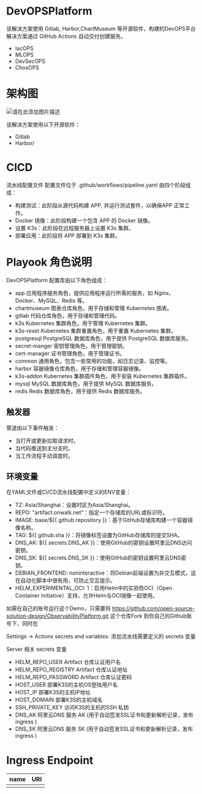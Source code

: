 # DevOPSPlatform

该解决方案使用 Gitlab, Harbor,ChartMuseum 等开源软件，构建的DevOPS平台解决方案通过 GitHub Actions 自动交付创建服务。

- IacOPS
- MLOPS
- DevSecOPS
- ChosOPS

# 架构图

![请在此添加图片描述](https://developer.qcloudimg.com/http-save/yehe-2810186/a4bab250e17d279a9a09c794249a09d6.png?qc_blockWidth=620&qc_blockHeight=435)

该解决方案使用以下开源软件：

- Gitlab
- Harbor/


# CICD
流水线配置文件
配置文件位于 .github/workflows/pipeline.yaml 由四个阶段组成：

- 构建测试：此阶段从源代码构建 APP, 并运行测试套件，以确保APP 正常工作。
- Docker 镜像：此阶段构建一个包含 APP 的 Docker 镜像。
- 设置 K3s：此阶段在远程服务器上设置 K3s 集群。
- 部署应用：此阶段将 APP 部署到 K3s 集群。

# Playook 角色说明

DevOPSPlatform 配置库由以下角色组成：

- app	        应用程序服务角色，提供应用程序运行所需的服务，如 Nginx、Docker、MySQL、Redis 等。
- chartmuseum	图表仓库角色，用于存储和管理 Kubernetes 图表。
- gitlab	代码仓库角色，用于存储和管理代码。
- k3s	Kubernetes 集群角色，用于管理 Kubernetes 集群。
- k3s-reset	Kubernetes 集群重置角色，用于重置 Kubernetes 集群。
- postgresql	PostgreSQL 数据库角色，用于提供 PostgreSQL 数据库服务。
- secret-manger	密钥管理角色，用于管理密钥。
- cert-manager	证书管理角色，用于管理证书。
- common	通用角色，包含一些常用的功能，如日志记录、监控等。
- harbor	容器镜像仓库角色，用于存储和管理容器镜像。
- k3s-addon	Kubernetes 集群插件角色，用于安装 Kubernetes 集群插件。
- mysql	        MySQL 数据库角色，用于提供 MySQL 数据库服务。
- redis	        Redis 数据库角色，用于提供 Redis 数据库服务。

## 触发器
管道由以下事件触发：

- 当打开或更新拉取请求时。
- 当代码推送到主分支时。
- 当工作流程手动调度时。

## 环境变量

在YAML文件或CI/CD流水线配置中定义的ENV变量：

- TZ: Asia/Shanghai：设置时区为Asia/Shanghai。
- REPO: "artifact.onwalk.net"：指定一个存储库的URL或标识符。
- IMAGE: base/${{ github.repository }}：基于GitHub存储库构建一个容器镜像名称。
- TAG: ${{ github.sha }}：将镜像标签设置为GitHub存储库的提交SHA。
- DNS_AK: ${{ secrets.DNS_AK }}：使用GitHub的密钥设置阿里云DNS访问密钥。
- DNS_SK: ${{ secrets.DNS_SK }}：使用GitHub的密钥设置阿里云DNS密钥。
- DEBIAN_FRONTEND: noninteractive：将Debian前端设置为非交互模式，这在自动化脚本中很有用，可防止交互提示。
- HELM_EXPERIMENTAL_OCI: 1：启用Helm中的实验性OCI（Open Container Initiative）支持，允许Helm与OCI镜像一起使用。

如需在自己的账号运行这个Demo，只需要将 https://github.com/open-source-solution-design/ObservabilityPlatform.git 这个仓库Fork 到你自己的Github账号下，同时在

Settings -> Actions secrets and variables: 添加流水线需要定义的 secrets 变量

Server 相关 secrets 变量

- HELM_REPO_USER            Artifact 仓库认证用户名
- HELM_REPO_REGISTRY      Artifact 仓库认证地址
- HELM_REPO_PASSWORD    Artifact 仓库认证密码
- HOST_USER                       部署K3S的主机OS登陆用户名
- HOST_IP                            部署K3S的主机IP地址
- HOST_DOMAIN                   部署K3S的主机域名
- SSH_PRIVATE_KEY             访问K3S的主机的SSH 私钥
- DNS_AK                             阿里云DNS 服务 AK (用于自动签发SSL证书和更新解析记录，发布ingress )
- DNS_SK                             阿里云DNS 服务 SK (用于自动签发SSL证书和更新解析记录，发布ingress )


# Ingress Endpoint

| name | URI |
| ---  | --- |
|      |     |
